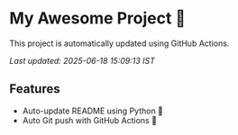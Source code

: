 # My Awesome Project 🚀

This project is automatically updated using GitHub Actions.

_Last updated: 2025-06-18 15:09:13 IST_

## Features
- Auto-update README using Python 🐍
- Auto Git push with GitHub Actions 🤖
